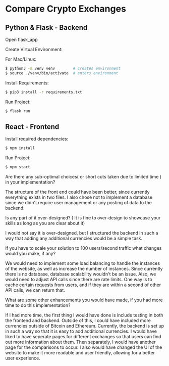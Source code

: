 # Compare Crypto Exchanges

## Python & Flask - Backend

Open flask_app

Create Virtual Environment:

For Mac/Linux:
```bash
$ python3 -m venv venv        # creates environment
$ source ./venv/bin/activate  # enters environment
```

Install Requirements:

```bash    
$ pip3 install -r requirements.txt
```

Run Project:

```bash    
$ flask run
```

## React - Frontend

Install required dependencies:

```bash
$ npm install
```

Run Project:

```bash
$ npm start
```

Are there any sub-optimal choices( or short cuts taken due to limited time ) in your implementation?

The structure of the front end could have been better, since currently everything exists in two files. I also chose not to implement a database since we didn't require user management or any posting of data to the backend.

Is any part of it over-designed? ( It is fine to over-design to showcase your skills as long as you are clear about it)

I would not say it is over-designed, but I structured the backend in such a way that adding any additional currencies would be a simple task.

If you have to scale your solution to 100 users/second traffic what changes would you make, if any?

We would need to implement some load balancing to handle the instances of the website, as well as increase the number of instances. Since currently there is no database, database scalability wouldn't be an issue. Also, we would need to adjust API calls since there are rate limits. One way is to cache certain requests from users, and if they are within a second of other API calls, we can return that.

What are some other enhancements you would have made, if you had more time to do this implementation?

If I had more time, the first thing I would have done is include testing in both the frontend and backend. Outside of this, I could have included more currencies outside of Bitcoin and Ethereum. Currently, the backend is set up in such a way so that it is easy to add additional currencies. I would have liked to have seperate pages for different exchanges so that users can find out more information about them. Then separately, I would have another page for the comparisons to occur. I also would have changed the UI of the website to make it more readable and user friendly, allowing for a better user experience. 


